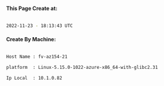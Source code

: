 
   
#### This Page Create at:

```bash

2022-11-23 - 18:13:43 UTC

```

#### Create By Machine:

```bash

Host Name : fv-az154-21

platform  : Linux-5.15.0-1022-azure-x86_64-with-glibc2.31

Ip Local  : 10.1.0.82

```


